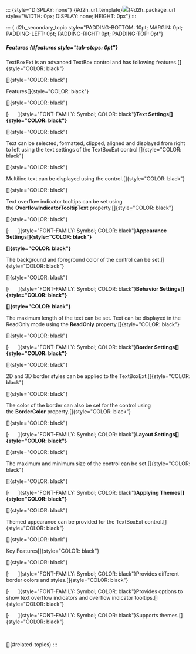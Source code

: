 ::: {style="DISPLAY: none"}
[](ms-xhelp:///?Id=d2h_url_template){#d2h_url_template}![](!package_url!){#d2h_package_url style="WIDTH: 0px; DISPLAY: none; HEIGHT: 0px"}
:::

::: {.d2h_secondary_topic style="PADDING-BOTTOM: 10pt; MARGIN: 0pt; PADDING-LEFT: 0pt; PADDING-RIGHT: 0pt; PADDING-TOP: 0pt"}
##### Features {#features style="tab-stops: 0pt"}

TextBoxExt is an advanced TextBox control and has following features.[]{style="COLOR: black"}

[]{style="COLOR: black"} 

Features[]{style="COLOR: black"}

[]{style="COLOR: black"} 

[·      ]{style="FONT-FAMILY: Symbol; COLOR: black"}**Text Settings[]{style="COLOR: black"}**

[]{style="COLOR: black"} 

Text can be selected, formatted, clipped, aligned and displayed from right to left using the text settings of the TextBoxExt control.[]{style="COLOR: black"}

[]{style="COLOR: black"} 

Multiline text can be displayed using the control.[]{style="COLOR: black"}

[]{style="COLOR: black"} 

Text overflow indicator tooltips can be set using the **OverflowIndicatorTooltipText** property.[]{style="COLOR: black"}

[]{style="COLOR: black"} 

[·      ]{style="FONT-FAMILY: Symbol; COLOR: black"}**Appearance Settings[]{style="COLOR: black"}**

**[]{style="COLOR: black"}** 

The background and foreground color of the control can be set.[]{style="COLOR: black"}

[]{style="COLOR: black"} 

[·      ]{style="FONT-FAMILY: Symbol; COLOR: black"}**Behavior Settings[]{style="COLOR: black"}**

**[]{style="COLOR: black"}** 

The maximum length of the text can be set. Text can be displayed in the ReadOnly mode using the **ReadOnly** property.[]{style="COLOR: black"}

[]{style="COLOR: black"} 

[·      ]{style="FONT-FAMILY: Symbol; COLOR: black"}**Border Settings[]{style="COLOR: black"}**

[]{style="COLOR: black"} 

2D and 3D border styles can be applied to the TextBoxExt.[]{style="COLOR: black"}

[]{style="COLOR: black"} 

The color of the border can also be set for the control using the **BorderColor** property.[]{style="COLOR: black"}

[]{style="COLOR: black"} 

[·      ]{style="FONT-FAMILY: Symbol; COLOR: black"}**Layout Settings[]{style="COLOR: black"}**

[]{style="COLOR: black"} 

The maximum and minimum size of the control can be set.[]{style="COLOR: black"}

[]{style="COLOR: black"} 

[·      ]{style="FONT-FAMILY: Symbol; COLOR: black"}**Applying Themes[]{style="COLOR: black"}**

[]{style="COLOR: black"} 

Themed appearance can be provided for the TextBoxExt control.[]{style="COLOR: black"}

[]{style="COLOR: black"} 

Key Features[]{style="COLOR: black"}

[]{style="COLOR: black"} 

[·      ]{style="FONT-FAMILY: Symbol; COLOR: black"}Provides different border colors and styles.[]{style="COLOR: black"}

[·      ]{style="FONT-FAMILY: Symbol; COLOR: black"}Provides options to show text overflow indicators and overflow indicator tooltips.[]{style="COLOR: black"}

[·      ]{style="FONT-FAMILY: Symbol; COLOR: black"}Supports themes.[]{style="COLOR: black"}

 

[]{#related-topics}
:::
